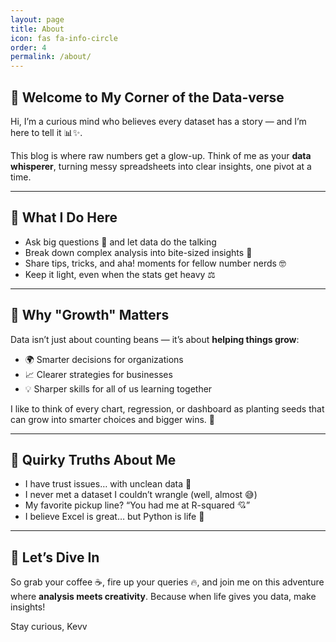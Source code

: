 ```yaml
---
layout: page
title: About
icon: fas fa-info-circle
order: 4
permalink: /about/
---
```


## 👋 Welcome to My Corner of the Data-verse

Hi, I’m a curious mind who believes every dataset has a story — and I’m here to tell it 📊✨.

This blog is where raw numbers get a glow-up. Think of me as your **data whisperer**, turning messy spreadsheets into clear insights, one pivot at a time.

---

## 🔎 What I Do Here

* Ask big questions 💭 and let data do the talking
* Break down complex analysis into bite-sized insights 🍪
* Share tips, tricks, and aha! moments for fellow number nerds 🤓
* Keep it light, even when the stats get heavy ⚖️

---

## 🌱 Why "Growth" Matters

Data isn’t just about counting beans — it’s about **helping things grow**:

* 🌍 Smarter decisions for organizations
* 📈 Clearer strategies for businesses
* 💡 Sharper skills for all of us learning together

I like to think of every chart, regression, or dashboard as planting seeds that can grow into smarter choices and bigger wins. 🌳

---

## 🤖 Quirky Truths About Me

* I have trust issues… with unclean data 🧹
* I never met a dataset I couldn’t wrangle (well, almost 😅)
* My favorite pickup line? “You had me at R-squared 💘”
* I believe Excel is great… but Python is life 🐍

---

## 🚀 Let’s Dive In

So grab your coffee ☕, fire up your queries 🔥, and join me on this adventure where **analysis meets creativity**. Because when life gives you data, make insights!

Stay curious,
Kevv

